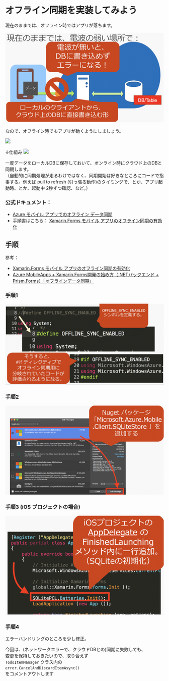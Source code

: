 # オフライン同期を実装してみよう

現在のままでは、オフライン時ではアプリが落ちます。

![](screenshot/011_whatOccersInOffline.png)

なので、オフライン時でもアプリが動くようにしましょう。

![](https://msdnshared.blob.core.windows.net/media/2016/10/Screen-Shot-2016-10-31-at-19.45.36.png)

↓仕組み
![](https://msdnshared.blob.core.windows.net/media/2016/10/Screen-Shot-2016-10-31-at-21.03.49.png)

一度データをローカルDBに保存しておいて、オンライン時にクラウド上のDBと同期します。    
（自動的に同期処理が走るわけではなく、同期開始は好きなところにコードで指事する。例えば pull to refresh (引っ張る動作)のタイミングで、とか、アプリ起動時、とか、起動中 2秒ずつ確認、など。）

### 公式ドキュメント：

* [Azure モバイル アプリでのオフライン データ同期](https://docs.microsoft.com/ja-jp/azure/app-service-mobile/app-service-mobile-offline-data-sync)
* 手順書はこちら： [Xamarin.Forms モバイル アプリのオフライン同期の有効化](https://docs.microsoft.com/ja-jp/azure/app-service-mobile/app-service-mobile-xamarin-forms-get-started-offline-data)

## 手順

参考：
* [Xamarin.Forms モバイル アプリのオフライン同期の有効化](https://docs.microsoft.com/ja-jp/azure/app-service-mobile/app-service-mobile-xamarin-forms-get-started-offline-data)
* [Azure MobileApps + Xamarin.Forms開発の始め方（.NETバックエンド + Prism.Forms）「オフラインデータ同期」](http://blog.okazuki.jp/entry/2016/09/23/221959)

### 手順1
![](screenshot/008_offline01.png)

### 手順2
![](screenshot/009_offline02.png)

### 手順3 (iOS プロジェクトの場合)
![](screenshot/010_offline03.png)

### 手順4
エラーハンドリングのところを少し修正。

今回は、(ネットワークエラーで、クラウドDBとの)同期に失敗しても、     
変更を保持しておきたいので、取り合えず     
`TodoItemManager` クラス内の     
`error.CancelAndDiscardItemAsync()`     
をコメントアウトします 
